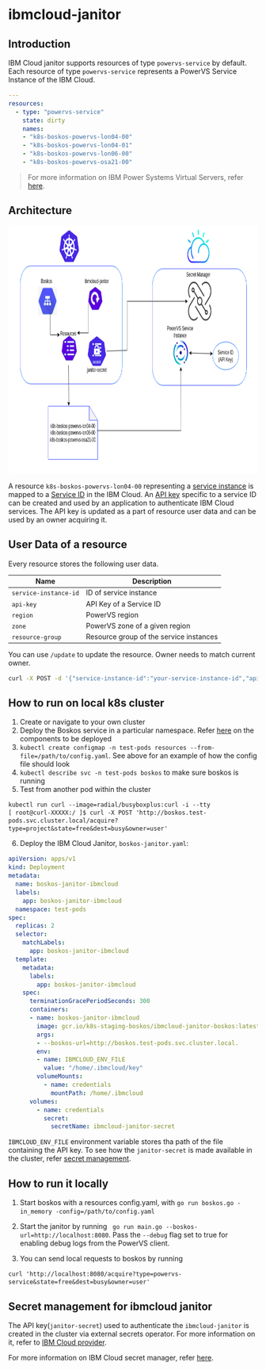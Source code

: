 # ibmcloud-janitor

## Introduction

IBM Cloud janitor supports resources of type `powervs-service` by default.
Each resource of type `powervs-service` represents a PowerVS Service Instance of the IBM Cloud.

```yaml
---
resources:
  - type: "powervs-service"
    state: dirty
    names:
    - "k8s-boskos-powervs-lon04-00"
    - "k8s-boskos-powervs-lon04-01"
    - "k8s-boskos-powervs-lon06-00"
    - "k8s-boskos-powervs-osa21-00"
```
> For more information on IBM Power Systems Virtual Servers, refer [here](https://cloud.ibm.com/docs/power-iaas?topic=power-iaas-getting-started).

## Architecture

<img src="./images/flow.png" width="800" height="500">

A resource `k8s-boskos-powervs-lon04-00` representing a  [service instance](https://cloud.ibm.com/docs/power-iaas?topic=power-iaas-creating-power-virtual-server#creating-power-virtual-server) is mapped to a [Service ID](https://cloud.ibm.com/docs/account?topic=account-serviceids&interface=ui) in the IBM Cloud. An [API key](https://cloud.ibm.com/docs/account?topic=account-userapikey&interface=ui) specific to a service ID can be created  and used by an application to authenticate IBM Cloud services.
The API key is updated as a part of resource user data and can be used by an owner acquiring it.

## User Data of a resource

Every resource stores the following user data.

| Name    | Description                    |
| ------- | ------------------------------ |
| `service-instance-id`  | ID of service instance        |
| `api-key` | API Key of a Service ID         |
| `region` | PowerVS region  |
| `zone` | PowerVS zone of a given region  |
| `resource-group` | Resource group of the service instances  |

You can use `/update` to update the resource. Owner needs to match current owner.

```bash
curl -X POST -d '{"service-instance-id":"your-service-instance-id","api-key":"dummyAPiKey","region":"lon","zone":"lon04","resource-group":"cloud-resource-group"}' "http://localhost:8080/update?name=service-instance-1&state=busy&owner=IBMCloudJanitor"
```

## How to run on local k8s cluster

1. Create or navigate to your own cluster
2. Deploy the Boskos service in a particular namespace. Refer [here](https://github.com/kubernetes/test-infra/tree/master/config/prow/cluster/build) on the components to be deployed
3. `kubectl create configmap -n test-pods resources --from-file=/path/to/config.yaml`. See above for an example of how the config file should look
4. `kubectl describe svc -n test-pods boskos` to make sure boskos is running
5. Test from another pod within the cluster
```
kubectl run curl --image=radial/busyboxplus:curl -i --tty
[ root@curl-XXXXX:/ ]$ curl -X POST 'http://boskos.test-pods.svc.cluster.local/acquire?type=project&state=free&dest=busy&owner=user'
````
6. Deploy the IBM Cloud Janitor, `boskos-janitor.yaml`:
```yaml
apiVersion: apps/v1
kind: Deployment
metadata:
  name: boskos-janitor-ibmcloud
  labels:
    app: boskos-janitor-ibmcloud
  namespace: test-pods
spec:
  replicas: 2
  selector:
    matchLabels:
      app: boskos-janitor-ibmcloud
  template:
    metadata:
      labels:
        app: boskos-janitor-ibmcloud
    spec:
      terminationGracePeriodSeconds: 300
      containers:
      - name: boskos-janitor-ibmcloud
        image: gcr.io/k8s-staging-boskos/ibmcloud-janitor-boskos:latest
        args:
        - --boskos-url=http://boskos.test-pods.svc.cluster.local.
        env: 
        - name: IBMCLOUD_ENV_FILE
          value: "/home/.ibmcloud/key"
        volumeMounts:
          - name: credentials
            mountPath: /home/.ibmcloud
      volumes:
        - name: credentials
          secret:
            secretName: ibmcloud-janitor-secret
```
`IBMCLOUD_ENV_FILE` environment variable stores tha path of the file containing the API key. To see how the `janitor-secret` is made available in the cluster, refer [secret management](#secret-management-for-ibmcloud-janitor).


## How to run it locally
1. Start boskos with a resources config.yaml, with `go run boskos.go -in_memory -config=/path/to/config.yaml`

2. Start the janitor by running ` go run main.go --boskos-url=http://localhost:8080`. Pass the `--debug` flag set to true for enabling debug logs from the PowerVS client.

3. You can send local requests to boskos by running
```
curl 'http://localhost:8080/acquire?type=powervs-service&state=free&dest=busy&owner=user'
```


## Secret management for ibmcloud janitor
The API key(`janitor-secret`) used to authenticate the `ibmcloud-janitor` is created in the cluster via external secrets operator. For more information on it, refer to [IBM Cloud provider](https://external-secrets.io/v0.5.2/provider-ibm-secrets-manager/).

For more information on IBM Cloud secret manager, refer [here](https://cloud.ibm.com/docs/secrets-manager?topic=secrets-manager-getting-started).
